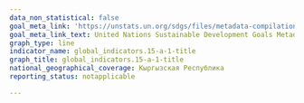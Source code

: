 ```yaml
---
data_non_statistical: false
goal_meta_link: 'https://unstats.un.org/sdgs/files/metadata-compilation/Metadata-Goal-15.pdf '
goal_meta_link_text: United Nations Sustainable Development Goals Metadata (PDF 4.0 MB)
graph_type: line
indicator_name: global_indicators.15-a-1-title
graph_title: global_indicators.15-a-1-title
national_geographical_coverage: Кыргызская Республика
reporting_status: notapplicable

---
```

